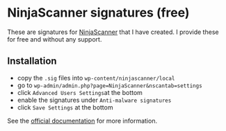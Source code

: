 # NinjaScanner signatures (free)

These are signatures for [NinjaScanner](https://nintechnet.com/ninjascanner/) that I have created. I provide these for free and without any support.

## Installation

* copy the `.sig` files into `wp-content/ninjascanner/local`
* go to `wp-admin/admin.php?page=NinjaScanner&nscantab=settings`
* click `Advanced Users Settings`at the bottom
* enable the signatures under `Anti-malware signatures`
* click `Save Settings` at the bottom

See the [official documentation](https://blog.nintechnet.com/ninjascanner-powerful-antivirus-scanner-for-wordpress/#signatures) for more information.